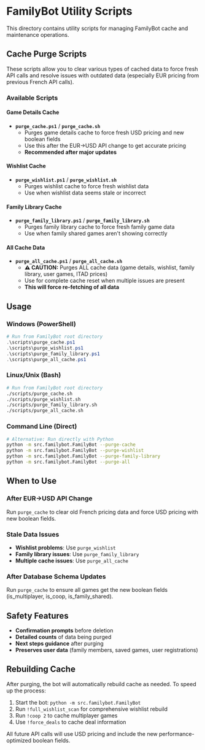 # FamilyBot Utility Scripts

This directory contains utility scripts for managing FamilyBot cache and maintenance operations.

## Cache Purge Scripts

These scripts allow you to clear various types of cached data to force fresh API calls and resolve issues with outdated data (especially EUR pricing from previous French API calls).

### Available Scripts

#### Game Details Cache

- **`purge_cache.ps1`** / **`purge_cache.sh`**
  - Purges game details cache to force fresh USD pricing and new boolean fields
  - Use this after the EUR→USD API change to get accurate pricing
  - **Recommended after major updates**

#### Wishlist Cache

- **`purge_wishlist.ps1`** / **`purge_wishlist.sh`**
  - Purges wishlist cache to force fresh wishlist data
  - Use when wishlist data seems stale or incorrect

#### Family Library Cache

- **`purge_family_library.ps1`** / **`purge_family_library.sh`**
  - Purges family library cache to force fresh family game data
  - Use when family shared games aren't showing correctly

#### All Cache Data

- **`purge_all_cache.ps1`** / **`purge_all_cache.sh`**
  - **⚠️ CAUTION:** Purges ALL cache data (game details, wishlist, family library, user games, ITAD prices)
  - Use for complete cache reset when multiple issues are present
  - **This will force re-fetching of all data**

## Usage

### Windows (PowerShell)

```powershell
# Run from FamilyBot root directory
.\scripts\purge_cache.ps1
.\scripts\purge_wishlist.ps1
.\scripts\purge_family_library.ps1
.\scripts\purge_all_cache.ps1
```

### Linux/Unix (Bash)

```bash
# Run from FamilyBot root directory
./scripts/purge_cache.sh
./scripts/purge_wishlist.sh
./scripts/purge_family_library.sh
./scripts/purge_all_cache.sh
```

### Command Line (Direct)

```bash
# Alternative: Run directly with Python
python -m src.familybot.FamilyBot --purge-cache
python -m src.familybot.FamilyBot --purge-wishlist
python -m src.familybot.FamilyBot --purge-family-library
python -m src.familybot.FamilyBot --purge-all
```

## When to Use

### After EUR→USD API Change

Run `purge_cache` to clear old French pricing data and force USD pricing with new boolean fields.

### Stale Data Issues

- **Wishlist problems**: Use `purge_wishlist`
- **Family library issues**: Use `purge_family_library`
- **Multiple cache issues**: Use `purge_all_cache`

### After Database Schema Updates

Run `purge_cache` to ensure all games get the new boolean fields (is_multiplayer, is_coop, is_family_shared).

## Safety Features

- **Confirmation prompts** before deletion
- **Detailed counts** of data being purged
- **Next steps guidance** after purging
- **Preserves user data** (family members, saved games, user registrations)

## Rebuilding Cache

After purging, the bot will automatically rebuild cache as needed. To speed up the process:

1. Start the bot: `python -m src.familybot.FamilyBot`
2. Run `!full_wishlist_scan` for comprehensive wishlist rebuild
3. Run `!coop 2` to cache multiplayer games
4. Use `!force_deals` to cache deal information

All future API calls will use USD pricing and include the new performance-optimized boolean fields.
